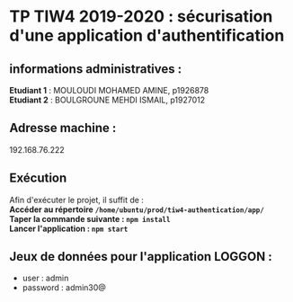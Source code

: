 TP TIW4 2019-2020 : sécurisation d'une application d'authentification
=====================================================================
## informations administratives :

**Etudiant 1** : MOULOUDI MOHAMED AMINE, p1926878<br>
**Etudiant 2** :   BOULGROUNE MEHDI ISMAIL, p1927012  <br>
    
## Adresse machine : 
192.168.76.222

##  Exécution
Afin d'exécuter le projet, il suffit de : <br>
**Accéder au répertoire `/home/ubuntu/prod/tiw4-authentication/app/`** <br>
**Taper la commande suivante  : `npm install`** <br>
**Lancer l'application  : `npm start`**

## Jeux de données pour l'application LOGGON : 

* user : admin
* password : admin30@

